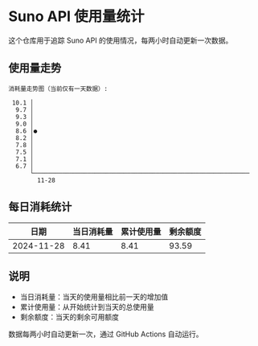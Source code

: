 # Suno API 使用量统计

这个仓库用于追踪 Suno API 的使用情况，每两小时自动更新一次数据。

## 使用量走势

```
消耗量走势图（当前仅有一天数据）:

 10.1 │
  9.7 │
  9.3 │
  9.0 │
  8.6 │●
  8.2 │
  7.8 │
  7.5 │
  7.1 │
  6.7 │
      └────────────────────────────────────────────────────────────
        11-28
```

## 每日消耗统计

| 日期 | 当日消耗量 | 累计使用量 | 剩余额度 |
|------|------------|------------|-----------|
| 2024-11-28 | 8.41 | 8.41 | 93.59 |

## 说明

- 当日消耗量：当天的使用量相比前一天的增加值
- 累计使用量：从开始统计到当天的总使用量
- 剩余额度：当天的剩余可用额度

数据每两小时自动更新一次，通过 GitHub Actions 自动运行。